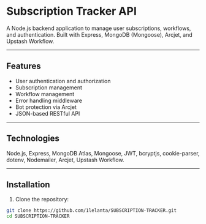 # Subscription Tracker API

A Node.js backend application to manage user subscriptions, workflows, and authentication. Built with Express, MongoDB (Mongoose), Arcjet, and Upstash Workflow.

---

## Features

- User authentication and authorization
- Subscription management
- Workflow management
- Error handling middleware
- Bot protection via Arcjet
- JSON-based RESTful API

---

## Technologies

Node.js, Express, MongoDB Atlas, Mongoose, JWT, bcryptjs, cookie-parser, dotenv, Nodemailer, Arcjet, Upstash Workflow.

---

## Installation

1. Clone the repository:

```bash
git clone https://github.com/1lelanta/SUBSCRIPTION-TRACKER.git
cd SUBSCRIPTION-TRACKER
